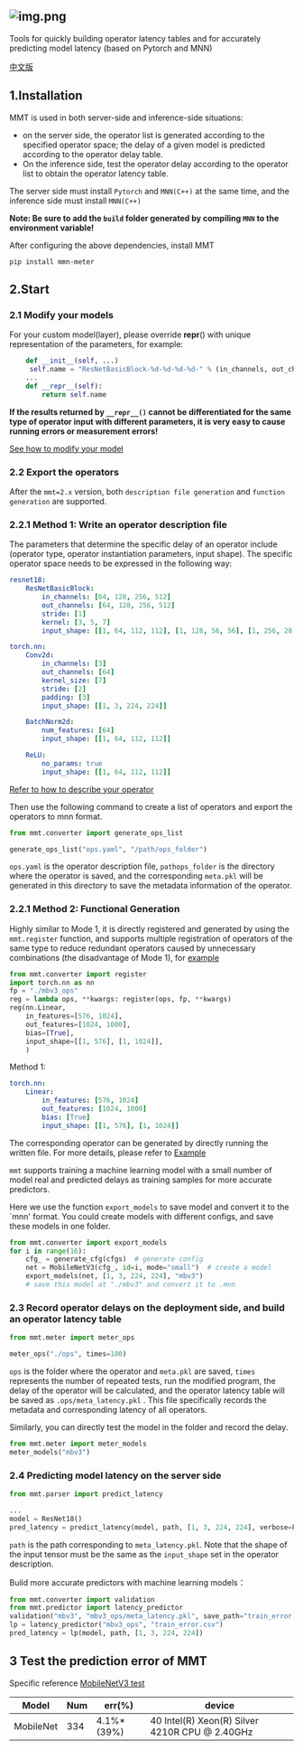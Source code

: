 ![img.png](img.png)
---
Tools for quickly building operator 
latency tables and for accurately predicting 
model latency (based on Pytorch and MNN)

[中文版](README_zh.md)
## 1.Installation
MMT is used in both server-side and inference-side situations: 
* on the server side, the operator list is generated according to the specified operator space; 
the delay of a given model is predicted according to the operator delay table. 
* On the inference side, test the operator delay according to the operator list to obtain the operator latency table. 

The server side must install `Pytorch` and `MNN(C++)` at the same time, 
and the inference side must install `MNN(C++)` 

**Note: Be sure to add the `build` folder generated by compiling `MNN` to the environment variable!**

After configuring the above dependencies, install MMT
```
pip install mmn-meter
```

## 2.Start
### 2.1 Modify your models
For your custom model(layer), please override __repr__() with unique representation of the parameters, for example:
```python
    def __init__(self, ...)
     self.name = "ResNetBasicBlock-%d-%d-%d-%d-" % (in_channels, out_channels, stride, kernel)
    ...
    def __repr__(self):
        return self.name
```
**If the results returned by `__repr__()` cannot be differentiated for the same type of operator input with different parameters, 
it is very easy to cause running errors or measurement errors!**

[See how to modify your model](docs/configuration.md)

### 2.2 Export the operators
After the `mmt=2.x` version, both 
`description file generation` and `function generation` are supported.
### 2.2.1 Method 1: Write an operator description file
The parameters that determine the specific delay of 
an operator include (operator type, operator 
instantiation parameters, input shape). 
The specific operator space 
needs to be expressed in the following way:
```yaml
resnet18:
    ResNetBasicBlock:
        in_channels: [64, 128, 256, 512]
        out_channels: [64, 128, 256, 512]
        stride: [1]
        kernel: [3, 5, 7]
        input_shape: [[1, 64, 112, 112], [1, 128, 56, 56], [1, 256, 28, 28], [1, 512, 14, 14]]

torch.nn:
    Conv2d:
        in_channels: [3]
        out_channels: [64]
        kernel_size: [7]
        stride: [2]
        padding: [3]
        input_shape: [[1, 3, 224, 224]]

    BatchNorm2d:
        num_features: [64]
        input_shape: [[1, 64, 112, 112]]

    ReLU:
        no_params: true
        input_shape: [[1, 64, 112, 112]]
```
[Refer to how to describe your operator](docs/configuration.md)

Then use the following command to create a list of operators and export the operators to mnn format.
```python
from mmt.converter import generate_ops_list

generate_ops_list("ops.yaml", "/path/ops_folder")
```
`ops.yaml` is the operator description file, 
`pathops_folder` is the directory where 
the operator is saved, and the corresponding 
`meta.pkl` will be generated in this directory 
to save the metadata information of the operator.

### 2.2.1 Method 2: Functional Generation
Highly similar to Mode 1, it is directly registered and generated by using the `mmt.register` function, and supports multiple registration of operators of the same type to reduce redundant operators caused by unnecessary combinations (the disadvantage of Mode 1),
for [example](demo/MobileNetV3/convert.py)
```python
from mmt.converter import register
import torch.nn as nn
fp = "./mbv3_ops"
reg = lambda ops, **kwargs: register(ops, fp, **kwargs)
reg(nn.Linear,
    in_features=[576, 1024],
    out_features=[1024, 1000],
    bias=[True],
    input_shape=[[1, 576], [1, 1024]],
    )
```
Method 1:
```yaml
torch.nn:
    Linear:
        in_features: [576, 1024]
        out_features: [1024, 1000]
        bias: [True]
        input_shape: [[1, 576], [1, 1024]]
```
The corresponding operator can be generated by directly running the written file. For more details,
please refer to [Example](demo/MobileNetV3/tutorial.md)

`mmt` supports training a machine learning model with a 
small number of model real and predicted delays as training 
samples for more accurate predictors.

Here we use the function `export_models` to save model and convert it to the 
`mnn' format. You could create models with different configs, and save these models
in one folder.
```python
from mmt.converter import export_models
for i in range(16):
    cfg_ = generate_cfg(cfgs)  # generate config
    net = MobileNetV3(cfg_, id=i, mode="small")  # create a model
    export_models(net, [1, 3, 224, 224], "mbv3")
    # save this model at "./mbv3" and convert it to .mnn
```
### 2.3 Record operator delays on the deployment side, and build an operator latency table

```python
from mmt.meter import meter_ops

meter_ops("./ops", times=100)
```
`ops` is the folder where the operator and `meta.pkl` are saved, 
`times` represents the number of repeated tests, 
run the modified program, the delay of the operator 
will be calculated, and the operator latency table will be 
saved as `.ops/meta_latency.pkl` . This file 
specifically records the metadata and corresponding 
latency of all operators.

Similarly, you can directly test the model in the folder and record the delay.
```python
from mmt.meter import meter_models
meter_models("mbv3")
```


### 2.4 Predicting model latency on the server side

```python
from mmt.parser import predict_latency

...
model = ResNet18()
pred_latency = predict_latency(model, path, [1, 3, 224, 224], verbose=False)
```
`path` is the path corresponding to `meta_latency.pkl`. 
Note that the shape of the input tensor must be 
the same as the `input_shape` set in the operator 
description.

Build more accurate predictors with machine learning models：
```python
from mmt.converter import validation
from mmt.predictor import latency_predictor
validation("mbv3", "mbv3_ops/meta_latency.pkl", save_path="train_error.csv")
lp = latency_predictor("mbv3_ops", "train_error.csv")
pred_latency = lp(model, path, [1, 3, 224, 224])
```
## 3 Test the prediction error of MMT
Specific reference [MobileNetV3 test](demo/MobileNetV3/tutorial.md)

|Model|Num|err(%)|device|
|----|----|----|----|
|MobileNet|334|4.1%*(39%)| 40  Intel(R) Xeon(R) Silver 4210R CPU @ 2.40GHz|
